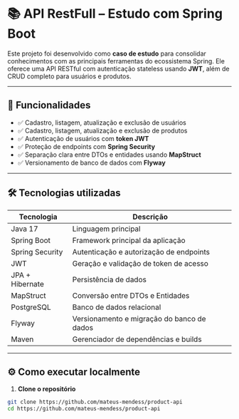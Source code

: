 # 📚 API RestFull – Estudo com Spring Boot

Este projeto foi desenvolvido como **caso de estudo** para consolidar conhecimentos com as principais ferramentas do ecossistema Spring. Ele oferece uma API RESTful com autenticação stateless usando **JWT**, além de CRUD completo para usuários e produtos.

---

## 🚀 Funcionalidades

- ✅ Cadastro, listagem, atualização e exclusão de usuários
- ✅ Cadastro, listagem, atualização e exclusão de produtos
- ✅ Autenticação de usuários com **token JWT**
- ✅ Proteção de endpoints com **Spring Security**
- ✅ Separação clara entre DTOs e entidades usando **MapStruct**
- ✅ Versionamento de banco de dados com **Flyway**

---

## 🛠️ Tecnologias utilizadas

| Tecnologia        | Descrição                                  |
|-------------------|--------------------------------------------|
| Java 17           | Linguagem principal                        |
| Spring Boot       | Framework principal da aplicação           |
| Spring Security   | Autenticação e autorização de endpoints    |
| JWT               | Geração e validação de token de acesso     |
| JPA + Hibernate   | Persistência de dados                      |
| MapStruct         | Conversão entre DTOs e Entidades           |
| PostgreSQL        | Banco de dados relacional                  |
| Flyway            | Versionamento e migração do banco de dados |
| Maven             | Gerenciador de dependências e builds       |

---

## ⚙️ Como executar localmente

1. **Clone o repositório**
```bash
git clone https://github.com/mateus-mendess/product-api
cd https://github.com/mateus-mendess/product-api
